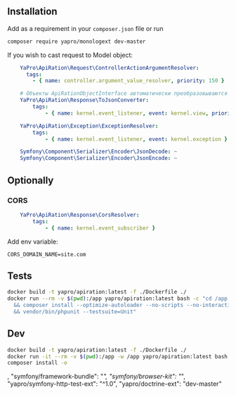 Installation
------------

Add as a requirement in your `composer.json` file or run
```sh
composer require yapro/monologext dev-master
```

If you wish to cast request to Model object:
```yaml
    YaPro\ApiRation\Request\ControllerActionArgumentResolver:
      tags:
        - { name: controller.argument_value_resolver, priority: 150 }

    # Объекты ApiRationObjectInterface автоматически преобразовываются в json с помощью ToJsonConverter-а.
    YaPro\ApiRation\Response\ToJsonConverter:
        tags:
            - { name: kernel.event_listener, event: kernel.view, priority: 0, method: onKernelView }

    YaPro\ApiRation\Exception\ExceptionResolver:
        tags:
            - { name: kernel.event_listener, event: kernel.exception }
```

```yaml
    Symfony\Component\Serializer\Encoder\JsonDecode: ~
    Symfony\Component\Serializer\Encoder\JsonEncode: ~
```

## Optionally

### CORS

```yaml
    YaPro\ApiRation\Response\CorsResolver:
        tags:
            - { name: kernel.event_subscriber }
```

Add env variable:
```shell
CORS_DOMAIN_NAME=site.com
```

Tests
------------
```sh
docker build -t yapro/apiration:latest -f ./Dockerfile ./
docker run --rm -v $(pwd):/app yapro/apiration:latest bash -c "cd /app \
  && composer install --optimize-autoloader --no-scripts --no-interaction \
  && vendor/bin/phpunit --testsuite=Unit"
```

Dev
------------
```sh
docker build -t yapro/apiration:latest -f ./Dockerfile ./
docker run -it --rm -v $(pwd):/app -w /app yapro/apiration:latest bash
composer install -o
```

,
"symfony/framework-bundle": "*",
"symfony/browser-kit": "*",
"yapro/symfony-http-test-ext": "^1.0",
"yapro/doctrine-ext": "dev-master"
